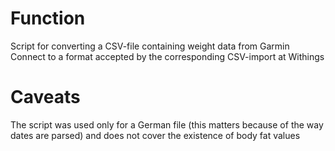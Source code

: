 # Function
Script for converting a CSV-file containing weight data from Garmin Connect to a format accepted by the corresponding CSV-import at Withings
# Caveats
The script was used only for a German file (this matters because of the way dates are parsed) and does not cover the existence of body fat values